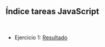 <h2>Índice tareas JavaScript</h2>
<br>
<ul>
  <li>Ejercicio 1: <a href="https://antcordero.github.io/LenguajeMarcas/TareasJS/Ejercicio1/index.html">Resultado</a></li>
</ul>
